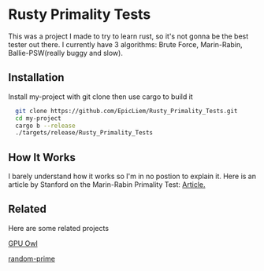 
# Rusty Primality Tests

This was a project I made to try to learn rust, so it's not gonna be the best tester out there. I currently have 3 algorithms: Brute Force, Marin-Rabin, Ballie-PSW(really buggy and slow).


## Installation

Install my-project with git clone then use cargo to build it

```bash
  git clone https://github.com/EpicLiem/Rusty_Primality_Tests.git
  cd my-project
  cargo b --release
  ./targets/release/Rusty_Primality_Tests
```


## How It Works

I barely understand how it works so I'm in no postion to explain it. Here is an article by Stanford on the Marin-Rabin Primality Test: [Article.](https://crypto.stanford.edu/pbc/notes/numbertheory/order.html)

## Related

Here are some related projects

[GPU Owl](https://github.com/preda/gpuowl)

[random-prime](https://github.com/cisc220/random-prime)

